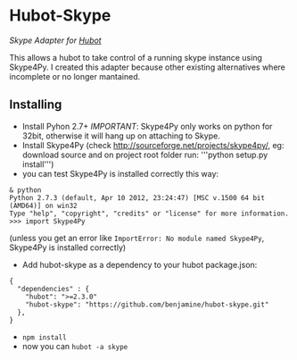 Hubot-Skype
=========

*Skype Adapter for [Hubot](https://github.com/github/hubot)*

This allows a hubot to take control of a running skype instance using Skype4Py. 
I created this adapter because other existing alternatives where incomplete or no longer mantained.

Installing
-----------

- Install Pyhon 2.7+ *IMPORTANT*: Skype4Py only works on python for 32bit, otherwise it will hang up on attaching to Skype.
- Install Skype4Py (check http://sourceforge.net/projects/skype4py/, eg: download source and on project root folder run: '''python setup.py install''')
- you can test Skype4Py is installed correctly this way:

```
& python
Python 2.7.3 (default, Apr 10 2012, 23:24:47) [MSC v.1500 64 bit (AMD64)] on win32
Type "help", "copyright", "credits" or "license" for more information.
>>> import Skype4Py
```

(unless you get an error like ```ImportError: No module named Skype4Py```, Skype4Py is installed correctly)

- Add hubot-skype as a dependency to your hubot package.json:

```
{
  "dependencies" : {
    "hubot": ">=2.3.0"
    "hubot-skype": "https://github.com/benjamine/hubot-skype.git"
  },
}
```

- ```npm install```
- now you can ```hubot -a skype```